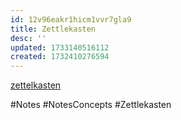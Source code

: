 ```yaml
---
id: 12v96eakr1hicm1vvr7gla9
title: Zettlekasten
desc: ''
updated: 1733140516112
created: 1732410276594
---
```


[zettelkasten](https://zettelkasten.de/overview/)

#Notes #NotesConcepts #Zettlekasten
